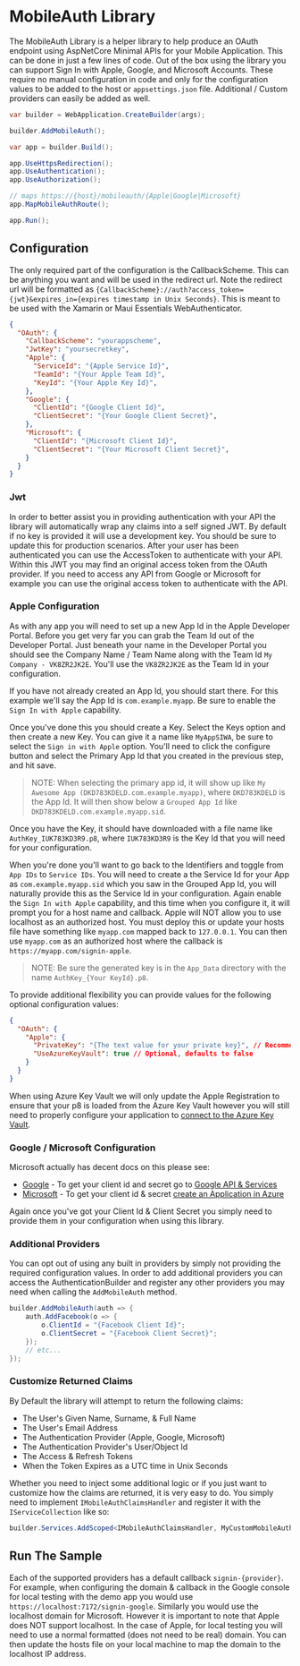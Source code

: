 # MobileAuth Library

The MobileAuth Library is a helper library to help produce an OAuth endpoint using AspNetCore Minimal APIs for your Mobile Application. This can be done in just a few lines of code. Out of the box using the library you can support Sign In with Apple, Google, and Microsoft Accounts. These require no manual configuration in code and only for the configuration values to be added to the host or `appsettings.json` file. Additional / Custom providers can easily be added as well.

```cs
var builder = WebApplication.CreateBuilder(args);

builder.AddMobileAuth();

var app = builder.Build();

app.UseHttpsRedirection();
app.UseAuthentication();
app.UseAuthorization();

// maps https://{host}/mobileauth/{Apple|Google|Microsoft}
app.MapMobileAuthRoute();

app.Run();
```

## Configuration

The only required part of the configuration is the CallbackScheme. This can be anything you want and will be used in the redirect url. Note the redirect url will be formatted as `{CallbackScheme}://auth?access_token={jwt}&expires_in={expires timestamp in Unix Seconds}`. This is meant to be used with the Xamarin or Maui Essentials WebAuthenticator.

```json
{
  "OAuth": {
    "CallbackScheme": "yourappscheme",
    "JwtKey": "yoursecretkey",
    "Apple": {
      "ServiceId": "{Apple Service Id}",
      "TeamId": "{Your Apple Team Id}",
      "KeyId": "{Your Apple Key Id}",
    },
    "Google": {
      "ClientId": "{Google Client Id}",
      "ClientSecret": "{Your Google Client Secret}",
    },
    "Microsoft": {
      "ClientId": "{Microsoft Client Id}",
      "ClientSecret": "{Your Microsoft Client Secret}",
    }
  }
}
```

### Jwt

In order to better assist you in providing authentication with your API the library will automatically wrap any claims into a self signed JWT. By default if no key is provided it will use a development key. You should be sure to update this for production scenarios. After your user has been authenticated you can use the AccessToken to authenticate with your API. Within this JWT you may find an original access token from the OAuth provider. If you need to access any API from Google or Microsoft for example you can use the original access token to authenticate with the API.

### Apple Configuration

As with any app you will need to set up a new App Id in the Apple Developer Portal. Before you get very far you can grab the Team Id out of the Developer Portal. Just beneath your name in the Developer Portal you should see the Company Name / Team Name along with the Team Id `My Company - VK8ZR2JK2E`. You'll use the `VK8ZR2JK2E` as the Team Id in your configuration.

If you have not already created an App Id, you should start there. For this example we'll say the App Id is `com.example.myapp`. Be sure to enable the `Sign In with Apple` capability. 

Once you've done this you should create a Key. Select the Keys option and then create a new Key. You can give it a name like `MyAppSIWA`, be sure to select the `Sign in with Apple` option. You'll need to click the configure button and select the Primary App Id that you created in the previous step, and hit save.

> NOTE:
> When selecting the primary app id, it will show up like `My Awesome App (DKD783KDELD.com.example.myapp)`, where `DKD783KDELD` is the App Id. It will then show below a `Grouped App Id` like `DKD783KDELD.com.example.myapp.sid`.

Once you have the Key, it should have downloaded with a file name like `AuthKey_IUK783KD3R9.p8`, where `IUK783KD3R9` is the Key Id that you will need for your configuration.

When you're done you'll want to go back to the Identifiers and toggle from `App IDs` to `Service IDs`. You will need to create a the Service Id for your App as `com.example.myapp.sid` which you saw in the Grouped App Id, you will naturally provide this as the Service Id in your configuration. Again enable the `Sign In with Apple` capability, and this time when you configure it, it will prompt you for a host name and callback. Apple will NOT allow you to use localhost as an authorized host. You must deploy this or update your hosts file have something like `myapp.com` mapped back to `127.0.0.1`. You can then use `myapp.com` as an authorized host where the callback is `https://myapp.com/signin-apple`.

> NOTE:
> Be sure the generated key is in the `App_Data` directory with the name `AuthKey_{Your KeyId}.p8`.

To provide additional flexibility you can provide values for the following optional configuration values:

```json
{
  "OAuth": {
    "Apple": {
      "PrivateKey": "{The text value for your private key}", // Recommended for development only
      "UseAzureKeyVault": true // Optional, defaults to false
    }
  }
}
```

When using Azure Key Vault we will only update the Apple Registration to ensure that your p8 is loaded from the Azure Key Vault however you will still need to properly configure your application to [connect to the Azure Key Vault](https://docs.microsoft.com/en-us/aspnet/core/security/key-vault-configuration?view=aspnetcore-6.0&WT.mc_id=DT-MVP-5002924).

### Google / Microsoft Configuration

Microsoft actually has decent docs on this please see:

- [Google](https://docs.microsoft.com/en-us/aspnet/core/security/authentication/social/google-logins?view=aspnetcore-6.0&WT.mc_id=DT-MVP-5002924) - To get your client id and secret go to [Google API & Services](https://console.cloud.google.com/apis/credentials)
- [Microsoft](https://docs.microsoft.com/en-us/aspnet/core/security/authentication/social/microsoft-logins?view=aspnetcore-6.0&WT.mc_id=DT-MVP-5002924) - To get your client id & secret [create an Application in Azure](https://go.microsoft.com/fwlink/?linkid=2083908&WT.mc_id=DT-MVP-5002924)

Again once you've got your Client Id & Client Secret you simply need to provide them in your configuration when using this library.

### Additional Providers

You can opt out of using any built in providers by simply not providing the required configuration values. In order to add additional providers you can access the AuthenticationBuilder and register any other providers you may need when calling the `AddMobileAuth` method.

```cs
builder.AddMobileAuth(auth => {
    auth.AddFacebook(o => {
        o.ClientId = "{Facebook Client Id}";
        o.ClientSecret = "{Facebook Client Secret}";
    });
    // etc...
});
```

### Customize Returned Claims

By Default the library will attempt to return the following claims:

- The User's Given Name, Surname, & Full Name
- The User's Email Address
- The Authentication Provider (Apple, Google, Microsoft)
- The Authentication Provider's User/Object Id
- The Access & Refresh Tokens
- When the Token Expires as a UTC time in Unix Seconds

Whether you need to inject some additional logic or if you just want to customize how the claims are returned, it is very easy to do. You simply need to implement `IMobileAuthClaimsHandler` and register it with the `IServiceCollection` like so:

```cs
builder.Services.AddScoped<IMobileAuthClaimsHandler, MyCustomMobileAuthClaimsHandler>();
```

## Run The Sample

Each of the supported providers has a default callback `signin-{provider}`. For example, when configuring the domain & callback in the Google console for local testing with the demo app you would use `https://localhost:7172/signin-google`. Similarly you would use the localhost domain for Microsoft. However it is important to note that Apple does NOT support localhost. In the case of Apple, for local testing you will need to use a normal formatted (does not need to be real) domain. You can then update the hosts file on your local machine to map the domain to the localhost IP address.
